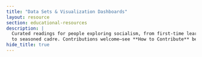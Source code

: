 ```yaml
---
title: "Data Sets & Visualization Dashboards"           
layout: resource
section: educational-resources
description: |
  Curated readings for people exploring socialism, from first-time learners
  to seasoned cadre. Contributions welcome—see **How to Contribute** below.
hide_title: true
---
```

